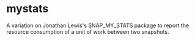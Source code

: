 # mystats
A variation on Jonathan Lewis's SNAP_MY_STATS package to report the resource consumption of a unit of work between two snapshots.
